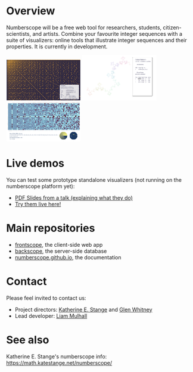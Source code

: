 # Overview
Numberscope will be a free web tool for researchers, students, citizen-scientists, and artists.  Combine your favourite integer sequences with a suite of visualizers:  online tools that illustrate integer sequences and their properties.  It is currently in development.

![Example1](/assets/example-diff-200.png) ![Example2](/assets/example-turtle-200.png) ![Example3](/assets/example-stats-200.png)

# Live demos

You can test some prototype standalone visualizers (not running on the numberscope platform yet):
- [PDF Slides from a talk (explaining what they do)](https://math.colorado.edu/~kstange/talks/JMM-Numberscope.pdf)
- [Try them live here!](https://numberscope.github.io/pages/scope.html)

# Main repositories
- [frontscope](https://github.com/numberscope/frontscope), the client-side web app
- [backscope](https://github.com/numberscope/backscope), the server-side database
- [numberscope.github.io](https://github.com/numberscope/numberscope.github.io), the documentation

# Contact
Please feel invited to contact us:
- Project directors:  [Katherine E. Stange](https://math.katestange.net) and [Glen Whitney](http://studioinfinity.org/)
- Lead developer:  [Liam Mulhall](https://www.liammulh.dev)

# See also
Katherine E. Stange's numberscope info: https://math.katestange.net/numberscope/
